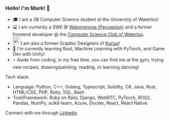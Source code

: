 ### Hello! I'm Mark! 👋

- :mortar_board: I am a 3B Computer Science student at the University of Waterloo!
- 💻 I am currently a SWE @ [Watonomous (Perception)](https://www.watonomous.ca/) and a former frontend developer @ the [Computer Science Club of Waterloo](https://csclub.uwaterloo.ca/).
- <img src="https://avatars.githubusercontent.com/u/55967493?s=200&v=4" alt="kurius" width="25" height="25"/>I am also a former Graphic Designers of <a href="https://kurius.ca">Kurius</a>!
- 🌱 I'm currently learning Rust, Machine Learning with PyTorch, and Game Dev with Unity!
- ⚡ Aside from coding, in my free time, you can find me at the gym, trying new recipes, drawing/painting, reading, or learning dancing!

Tech stack:

* Language: Python, C++, Golang, Typescript, Solidity, C#, Java, Rust, HTML/CSS, PHP, Ruby, SQL, Bash
* Tool/Framework: Ruby on Rails, Django, WebRTC, PyTorch, ROS2, Pandas, NumPy, scikit-learn, Azure, Docker, React, React Native


Connect with me through [Linkedin](https://www.linkedin.com/in/markchiu02/)
